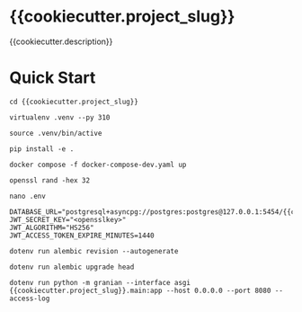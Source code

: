 # {{cookiecutter.project_slug}}
{{cookiecutter.description}}

# Quick Start
```
cd {{cookiecutter.project_slug}}
```
```
virtualenv .venv --py 310
```
```
source .venv/bin/active
```
```
pip install -e .
```
```
docker compose -f docker-compose-dev.yaml up
```
```
openssl rand -hex 32
```
```
nano .env
```
```
DATABASE_URL="postgresql+asyncpg://postgres:postgres@127.0.0.1:5454/{{cookiecutter.project_slug}}"
JWT_SECRET_KEY="<opensslkey>"
JWT_ALGORITHM="HS256"
JWT_ACCESS_TOKEN_EXPIRE_MINUTES=1440
```
```
dotenv run alembic revision --autogenerate
```
```
dotenv run alembic upgrade head
```
```
dotenv run python -m granian --interface asgi {{cookiecutter.project_slug}}.main:app --host 0.0.0.0 --port 8080 --access-log
```
